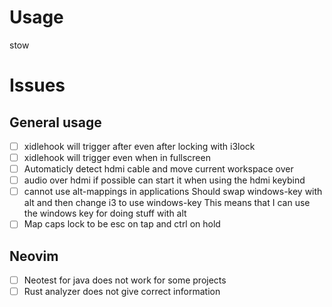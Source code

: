 # Usage
stow <folder you want to stow>

# Issues

## General usage
- [ ] xidlehook will trigger after even after locking with i3lock
- [ ] xidlehook will trigger even when in fullscreen
- [ ] Automaticly detect hdmi cable and move current workspace over
- [ ] audio over hdmi
      if possible can start it when using the hdmi keybind
- [ ] cannot use alt-mappings in applications
      Should swap windows-key with alt and then change i3 to use windows-key
      This means that I can use the windows key for doing stuff with alt
- [ ] Map caps lock to be esc on tap and ctrl on hold

## Neovim
- [ ] Neotest for java does not work for some projects
- [ ] Rust analyzer does not give correct information
